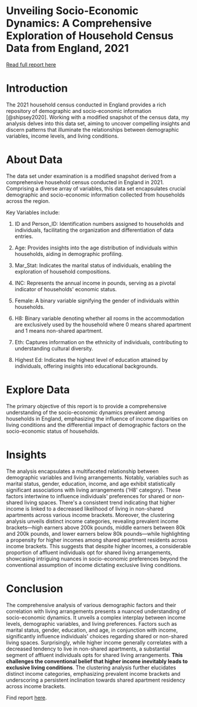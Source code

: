 # Unveiling Socio-Economic Dynamics: A Comprehensive Exploration of Household Census Data from England, 2021
[Read full report here](http://rpubs.com/ROCEEY/householdanalysis)

# Introduction

The 2021 household census conducted in England provides a rich repository of demographic and socio-economic information [@shipsey2020]. Working with a modified snapshot of the census data, my analysis delves into this data set, aiming to uncover compelling insights and discern patterns that illuminate the relationships between demographic variables, income levels, and living conditions.

# About Data

The data set under examination is a modified snapshot derived from a comprehensive household census conducted in England in 2021. Comprising a diverse array of variables, this data set encapsulates crucial demographic and socio-economic information collected from households across the region.

Key Variables include:

1.  ID and Person_ID: Identification numbers assigned to households and individuals, facilitating the organization and differentiation of data entries.

2.  Age: Provides insights into the age distribution of individuals within households, aiding in demographic profiling.

3.  Mar_Stat: Indicates the marital status of individuals, enabling the exploration of household compositions.

4.  INC: Represents the annual income in pounds, serving as a pivotal indicator of households' economic status.

5.  Female: A binary variable signifying the gender of individuals within households.

6.  H8: Binary variable denoting whether all rooms in the accommodation are exclusively used by the household where 0 means shared apartment and 1 means non-shared apartment.

7.  Eth: Captures information on the ethnicity of individuals, contributing to understanding cultural diversity.

8.  Highest Ed: Indicates the highest level of education attained by individuals, offering insights into educational backgrounds.

# Explore Data

The primary objective of this report is to provide a comprehensive understanding of the socio-economic dynamics prevalent among households in England, emphasizing the influence of income disparities on living conditions and the differential impact of demographic factors on the socio-economic status of households.

# Insights
The analysis encapsulates a multifaceted relationship between demographic variables and living arrangements. Notably, variables such as marital status, gender, education, income, and age exhibit statistically significant associations with living arrangements ('H8' category). These factors intertwine to influence individuals' preferences for shared or non-shared living spaces. There's a consistent trend indicating that higher income is linked to a decreased likelihood of living in non-shared apartments across various income brackets. Moreover, the clustering analysis unveils distinct income categories, revealing prevalent income brackets—high earners above 200k pounds, middle earners between 80k and 200k pounds, and lower earners below 80k pounds—while highlighting a propensity for higher incomes among shared apartment residents across income brackets. This suggests that despite higher incomes, a considerable proportion of affluent individuals opt for shared living arrangements, showcasing intriguing nuances in socio-economic preferences beyond the conventional assumption of income dictating exclusive living conditions.

# Conclusion

The comprehensive analysis of various demographic factors and their correlation with living arrangements presents a nuanced understanding of socio-economic dynamics. It unveils a complex interplay between income levels, demographic variables, and living preferences. Factors such as marital status, gender, education, and age, in conjunction with income, significantly influence individuals' choices regarding shared or non-shared living spaces. Surprisingly, while higher income generally correlates with a decreased tendency to live in non-shared apartments, a substantial segment of affluent individuals opts for shared living arrangements. **This challenges the conventional belief that higher income inevitably leads to exclusive living conditions**. The clustering analysis further elucidates distinct income categories, emphasizing prevalent income brackets and underscoring a persistent inclination towards shared apartment residency across income brackets. 

Find report [here](http://rpubs.com/ROCEEY/householdanalysis).
